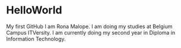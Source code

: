 # HelloWorld
My first GitHub
I am Rona Malope. I am doing my studies at Belgium Campus ITVersity. I am currently doing my second year in Diploma in Information Technology.
